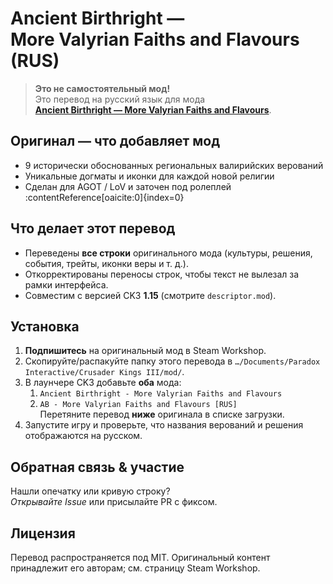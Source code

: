 # Ancient Birthright — More Valyrian Faiths and Flavours (RUS)

> **Это не самостоятельный мод!**  
> Это перевод на русский язык для мода  
> **[Ancient Birthright — More Valyrian Faiths and Flavours](https://steamcommunity.com/workshop/filedetails/?id=3422197350)**.

## Оригинал — что добавляет мод

* 9 исторически обоснованных региональных валирийских верований  
* Уникальные догматы и иконки для каждой новой религии  
* Сделан для AGOT / LoV и заточен под ролеплей :contentReference[oaicite:0]{index=0}  

## Что делает этот перевод

* Переведены **все строки** оригинального мода (культуры, решения, события, трейты, иконки веры и т. д.).  
* Откорректированы переносы строк, чтобы текст не вылезал за рамки интерфейса.  
* Совместим с версией CK3 **1.15** (смотрите `descriptor.mod`).

## Установка

1. **Подпишитесь** на оригинальный мод в Steam Workshop.  
2. Скопируйте/распакуйте папку этого перевода в `…/Documents/Paradox Interactive/Crusader Kings III/mod/`.  
3. В лаунчере CK3 добавьте **оба** мода:  
   1) `Ancient Birthright - More Valyrian Faiths and Flavours`  
   2) `AB - More Valyrian Faiths and Flavours [RUS]`  
   Перетяните перевод **ниже** оригинала в списке загрузки.  
4. Запустите игру и проверьте, что названия верований и решения отображаются на русском.

## Обратная связь \& участие

Нашли опечатку или кривую строку?  
*Открывайте Issue* или присылайте PR с фиксом.  

## Лицензия

Перевод распространяется под MIT. Оригинальный контент принадлежит его авторам; см. страницу Steam Workshop.

